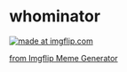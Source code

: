 # whominator

<a href="https://imgflip.com/i/4ahyja"><img src="https://i.imgflip.com/4ahyja.jpg" title="made at imgflip.com"/></a><div><a href="https://imgflip.com/memegenerator">from Imgflip Meme Generator</a></div>
